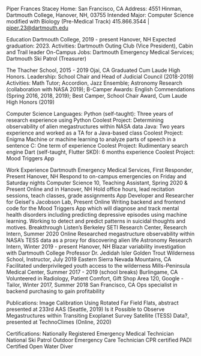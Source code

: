 
Piper Frances Stacey
Home: San Francisco, CA
Address: 4551 Hinman, Dartmouth College, Hanover, NH, 03755
Intended Major: Computer Science modified with Biology (Pre-Medical Track)
415.866.3544 | piper.23@dartmouth.edu

Education
Dartmouth College, 2019 - present                                                                 Hanover, NH
Expected graduation: 2023. 
Activities: Dartmouth Outing Club (Vice President), Cabin and Trail leader
On-Campus Jobs: Dartmouth Emergency Medical Services; Dartmouth Ski Patrol (Treasurer)

The Thacher School, 2015 - 2019					               	         	                                Ojai, CA
Graduated Cum Laude High Honors.
Leadership: School Chair and Head of Judicial Council (2018-2019)
Activities: Math Tutor; Accordion, Jazz Ensemble; Astronomy Research (collaboration with NASA 2019); B-Camper
Awards: English Commendations (Spring 2016, 2018, 2019); Best Camper, School Chair Award, Cum Laude High Honors (2019)

Computer Science Languages:
Python (self-taught): 					    Three years of research experience using Python 
Coolest Project: Determining observability of alien megastructures within NASA data
Java: 					                    Two years experience and worked as a TA for a Java-based class
Coolest Project: Enigma Machine or machine learning to analyze parts of speech in a sentence
C: 										              One term of experience
Coolest Project: Rudimentary search engine 
Dart (self-taught, Flutter SKD): 	  6 months experience
	Coolest Project: Mood Triggers App

Work Experience
Dartmouth Emergency Medical Services, First Responder, Present	                                   Hanover, NH
Respond to on-campus emergencies on Friday and Saturday nights
Computer Science 10, Teaching Assistant, Spring 2020 & Present	                                   Online and in Hanover, NH
Hold office hours, lead recitation sessions, teach classes, grade assignments
App Developer and Researcher for Geisel's Jacobson Lab, Present		              		               Online
	Writing backend and frontend code for the Mood Triggers App which will diagnose and track
mental health disorders including predicting depressive episodes using machine learning. 
Working to detect and predict patterns in suicidal thoughts and motives. 
Breakthrough Listen’s Berkeley SETI Research Center, Research Intern, Summer 2020                  Online
	Researched megastructure observability within NASA’s TESS data as a proxy for discovering 
alien life
Astronomy Research Intern, Winter 2019 - present 		  			                                       Hanover, NH
	Blazar variability investigation with Dartmouth College Professor Dr. Jedidah Isler
Golden Trout Wilderness School, Instructor, July 2019                                              Eastern Sierra Nevada Mountains, CA
Facilitated underprivileged youth access to the wilderness
Mills-Peninsula Medical Center, Summer 2017 - 2019 (school breaks)	         		                   Burlingame, CA
Volunteered in Radiology, Patient Comfort, Gift Shop
Area 120, Google - Tailor, Winter 2017, Summer 2018                                  	             San Francisco, CA
Ops specialist in backend purchasing to gain profitability

Publications:
Image Calibration Using Rotated Far Field Flats, abstract presented at 233rd AAS (Seattle, 2019)
Is it Possible to Observe Megastructures within Transiting Exoplanet Survey Satellite (TESS) Data?, presented at TechnoClimes (Online, 2020)

Certifications: 
Nationally Registered Emergency Medical Technician
National Ski Patrol Outdoor Emergency Care Technician
CPR certified
PADI Certified Open Water Diver
